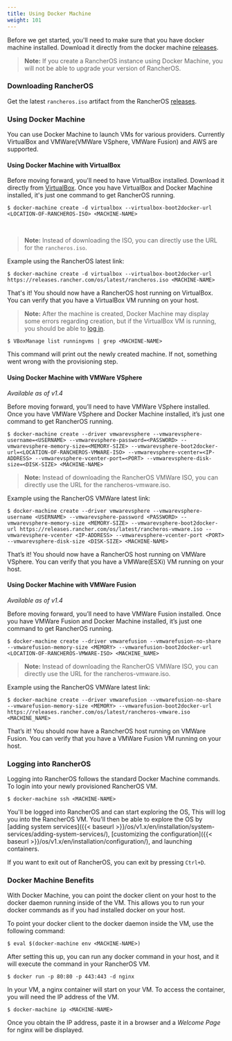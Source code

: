 ```yaml
---
title: Using Docker Machine
weight: 101
---
```


Before we get started, you'll need to make sure that you have docker machine installed. Download it directly from the docker machine [releases](https://github.com/docker/machine/releases).

> **Note:** If you create a RancherOS instance using Docker Machine, you will not be able to upgrade your version of RancherOS.

### Downloading RancherOS

Get the latest `rancheros.iso` artifact from the RancherOS [releases](https://github.com/rancher/os/releases).

### Using Docker Machine

You can use Docker Machine to launch VMs for various providers. Currently VirtualBox and VMWare(VMWare VSphere, VMWare Fusion) and AWS are supported.

#### Using Docker Machine with VirtualBox

Before moving forward, you'll need to have VirtualBox installed. Download it directly from [VirtualBox](https://www.virtualbox.org/wiki/Downloads). Once you have VirtualBox and Docker Machine installed, it's just one command to get RancherOS running.

```
$ docker-machine create -d virtualbox --virtualbox-boot2docker-url <LOCATION-OF-RANCHEROS-ISO> <MACHINE-NAME>
```

<br>

> **Note:** Instead of downloading the ISO, you can directly use the URL for the `rancheros.iso`.

Example using the RancherOS latest link:

```
$ docker-machine create -d virtualbox --virtualbox-boot2docker-url https://releases.rancher.com/os/latest/rancheros.iso <MACHINE-NAME>
```

That's it! You should now have a RancherOS host running on VirtualBox. You can verify that you have a VirtualBox VM running on your host.

> **Note:** After the machine is created, Docker Machine may display some errors regarding creation, but if the VirtualBox VM is running, you should be able to [log in](#logging-into-rancheros).

```
$ VBoxManage list runningvms | grep <MACHINE-NAME>
```

This command will print out the newly created machine. If not, something went wrong with the provisioning step.

#### Using Docker Machine with VMWare VSphere

_Available as of v1.4_

Before moving forward, you’ll need to have VMWare VSphere installed. Once you have VMWare VSphere and Docker Machine installed, it’s just one command to get RancherOS running.

```
$ docker-machine create --driver vmwarevsphere --vmwarevsphere-username=<USERNAME> --vmwarevsphere-password=<PASSWORD> --vmwarevsphere-memory-size=<MEMORY-SIZE> --vmwarevsphere-boot2docker-url=<LOCATION-OF-RANCHEROS-VMWARE-ISO> --vmwarevsphere-vcenter=<IP-ADDRESS> --vmwarevsphere-vcenter-port=<PORT> --vmwarevsphere-disk-size=<DISK-SIZE> <MACHINE-NAME>
```

> **Note:** Instead of downloading the RancherOS VMWare ISO, you can directly use the URL for the rancheros-vmware.iso.

Example using the RancherOS VMWare latest link:

```
$ docker-machine create --driver vmwarevsphere --vmwarevsphere-username <USERNAME> --vmwarevsphere-password <PASSWORD> --vmwarevsphere-memory-size <MEMORY-SIZE> --vmwarevsphere-boot2docker-url https://releases.rancher.com/os/latest/rancheros-vmware.iso --vmwarevsphere-vcenter <IP-ADDRESS> --vmwarevsphere-vcenter-port <PORT> --vmwarevsphere-disk-size <DISK-SIZE> <MACHINE-NAME>
```

That’s it! You should now have a RancherOS host running on VMWare VSphere. You can verify that you have a VMWare(ESXi) VM running on your host.

#### Using Docker Machine with VMWare Fusion

_Available as of v1.4_

Before moving forward, you’ll need to have VMWare Fusion installed. Once you have VMWare Fusion and Docker Machine installed, it’s just one command to get RancherOS running.

```
$ docker-machine create --driver vmwarefusion --vmwarefusion-no-share --vmwarefusion-memory-size <MEMORY> --vmwarefusion-boot2docker-url <LOCATION-OF-RANCHEROS-VMWARE-ISO> <MACHINE_NAME>
```

> **Note:** Instead of downloading the RancherOS VMWare ISO, you can directly use the URL for the rancheros-vmware.iso.

Example using the RancherOS VMWare latest link:

```
$ docker-machine create --driver vmwarefusion --vmwarefusion-no-share --vmwarefusion-memory-size <MEMORY> --vmwarefusion-boot2docker-url https://releases.rancher.com/os/latest/rancheros-vmware.iso <MACHINE_NAME>
```

That’s it! You should now have a RancherOS host running on VMWare Fusion. You can verify that you have a VMWare Fusion VM running on your host.


### Logging into RancherOS

Logging into RancherOS follows the standard Docker Machine commands. To login into your newly provisioned RancherOS VM.

```
$ docker-machine ssh <MACHINE-NAME>
```

You'll be logged into RancherOS and can start exploring the OS, This will log you into the RancherOS VM. You'll then be able to explore the OS by [adding system services]({{< baseurl >}}/os/v1.x/en/installation/system-services/adding-system-services/), [customizing the configuration]({{< baseurl >}}/os/v1.x/en/installation/configuration/), and launching containers.

If you want to exit out of RancherOS, you can exit by pressing `Ctrl+D`.

### Docker Machine Benefits

With Docker Machine, you can point the docker client on your host to the docker daemon running inside of the VM. This allows you to run your docker commands as if you had installed docker on your host.

To point your docker client to the docker daemon inside the VM, use the following command:

```
$ eval $(docker-machine env <MACHINE-NAME>)
```

After setting this up, you can run any docker command in your host, and it will execute the command in your RancherOS VM.

```
$ docker run -p 80:80 -p 443:443 -d nginx
```

In your VM, a nginx container will start on your VM. To access the container, you will need the IP address of the VM.

```
$ docker-machine ip <MACHINE-NAME>
```

Once you obtain the IP address, paste it in a browser and a _Welcome Page_ for nginx will be displayed.
